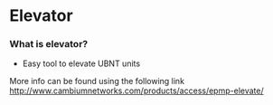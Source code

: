 # Elevator #

### What is elevator? ###

* Easy tool to elevate UBNT units

More info can be found using the following link http://www.cambiumnetworks.com/products/access/epmp-elevate/